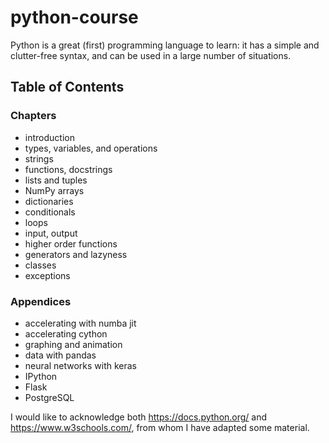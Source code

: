 # python-course

Python is a great (first) programming language to learn: it has a simple and clutter-free syntax, and can be used in a large number of situations.


## Table of Contents

### Chapters
 - introduction
 - types, variables, and operations
 - strings
 - functions, docstrings
 - lists and tuples
 - NumPy arrays
 - dictionaries
 - conditionals
 - loops
 - input, output
 - higher order functions
 - generators and lazyness
 - classes
 - exceptions

### Appendices
 - accelerating with numba jit
 - accelerating cython
 - graphing and animation
 - data with pandas
 - neural networks with keras
 - IPython
 - Flask
 - PostgreSQL


I would like to acknowledge both https://docs.python.org/ and https://www.w3schools.com/, from whom I have adapted some material.
